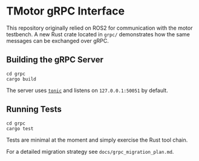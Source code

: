 # TMotor gRPC Interface

This repository originally relied on ROS2 for communication with the motor
testbench.  A new Rust crate located in `grpc/` demonstrates how the same
messages can be exchanged over gRPC.

## Building the gRPC Server

```
cd grpc
cargo build
```

The server uses [`tonic`](https://github.com/hyperium/tonic) and listens on
`127.0.0.1:50051` by default.

## Running Tests

```
cd grpc
cargo test
```

Tests are minimal at the moment and simply exercise the Rust tool chain.

For a detailed migration strategy see `docs/grpc_migration_plan.md`.
